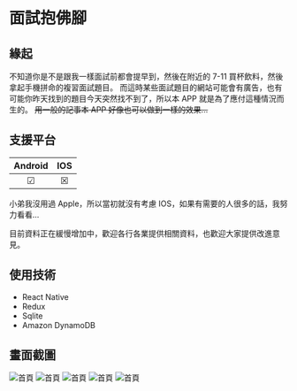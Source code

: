 # 面試抱佛腳

## 緣起

不知道你是不是跟我一樣面試前都會提早到，然後在附近的 7-11 買杯飲料，然後拿起手機拼命的複習面試題目。
而這時某些面試題目的網站可能會有廣告，也有可能你昨天找到的題目今天突然找不到了，所以本 APP 就是為了應付這種情況而生的。
~~用一般的記事本 APP 好像也可以做到一樣的效果...~~

## 支援平台

| Android | IOS |
| :-----: | :-: |
|    ☑    |  ☒  |

小弟我沒用過 Apple，所以當初就沒有考慮 IOS，如果有需要的人很多的話，我努力看看...

目前資料正在緩慢增加中，歡迎各行各業提供相關資料，也歡迎大家提供改進意見。

## 使用技術
- React Native
- Redux
- Sqlite
- Amazon DynamoDB

## 畫面截圖

![首頁](./images/1.jpg '首頁')
![首頁](./images/2.jpg '問題分類')
![首頁](./images/3.jpg '問題分類清單')
![首頁](./images/4.jpg '問題與回答')
![首頁](./images/5.jpg '收藏頁面')
